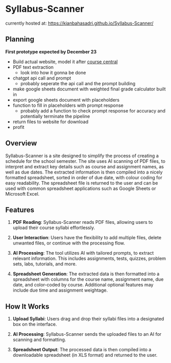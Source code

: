 # Syllabus-Scanner
currently hosted at: https://kianbahasadri.github.io/Syllabus-Scanner/

## Planning

**First prototype expected by December 23**

- Build actual website, model it after [course central](https://coursecentral.ca/)
- PDF text extraction
  - look into how it gonna be done
- chatgpt api call and prompt
  - probably seperate the api call and the prompt building
- make google sheets document with weighted final grade calculator built in
- export google sheets document with placeholders
- function to fill in placeholders with prompt response
  - probably add a function to check prompt response for accuracy and potentially terminate the pipeline
- return files to website for download
- profit

## Overview

Syllabus-Scanner is a site designed to simplify the process of creating a schedule for the school semester. The site uses AI scanning of PDF files, to interpret and extract key details such as course and assignment names, as well as due dates. The extracted information is then compiled into a nicely formatted spreadsheet, sorted in order of due date, with colour coding for easy readability. The spreadsheet file is returned to the user and can be used with common spreadsheet applications such as Google Sheets or Microsoft Excel.

## Features

1. **PDF Reading**: Syllabus-Scanner reads PDF files, allowing users to upload their course syllabi effortlessly.

2. **User Interaction**: Users have the flexibility to add multiple files, delete unwanted files, or continue with the processing flow.

3. **AI Processing**: The tool utilizes AI with tailored prompts, to extract relevant information. This includes assignments, tests, quizzes, problem sets, labs, tutorials, and more.

4. **Spreadsheet Generation**: The extracted data is then formatted into a spreadsheet with columns for the course name, assignment name, due date, and color-coded by course. Additional optional features may include due time and assignment weightage.

## How It Works

1. **Upload Syllabi**: Users drag and drop their syllabi files into a designated box on the interface.

2. **AI Processing**: Syllabus-Scanner sends the uploaded files to an AI for scanning and formatting.

3. **Spreadsheet Output**: The processed data is then compiled into a downloadable spreadsheet (in XLS format) and returned to the user.
